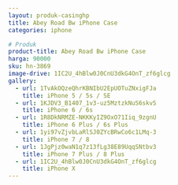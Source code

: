 ```yaml
---
layout: produk-casinghp
title: Abey Road Bw iPhone Case
categories: iphone

# Produk
product-title: Abey Road Bw iPhone Case
harga: 90000
sku: hn-3869
image-drive: 1IC2U_4hBlw0J0CnU3dkG4OnT_zf6glcg
gallery:
  - url: 1TvAkOQzeQhrKBNIbU2EpUOTuZNxigFJa
    title: iPhone 5 / 5s / SE
  - url: 1KJDV3_B1407_1v3-uz5MztzkNuS6skvS
    title: iPhone 6 / 6s
  - url: 1R8DkNRMZE-NKKKyIZ9OxO71Iiq_9zgnU
    title: iPhone 6 Plus / 6s Plus
  - url: 1yi97vZjvbLaRlSJ0ZYcBRwCo6c1LMq-3
    title: iPhone 7 / 8
  - url: 1JgPjz0waN1q7z13fLg38E89UqqSNtbv3
    title: iPhone 7 Plus / 8 Plus
  - url: 1IC2U_4hBlw0J0CnU3dkG4OnT_zf6glcg
    title: iPhone X
---
```

